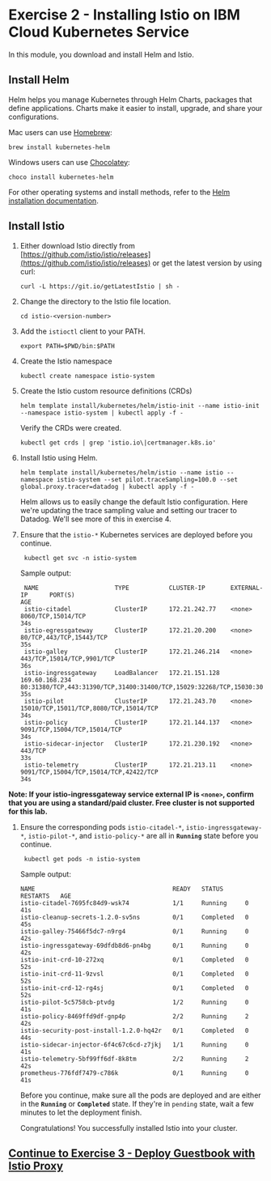 # Exercise 2 - Installing Istio on IBM Cloud Kubernetes Service

In this module, you download and install Helm and Istio.

## Install Helm

Helm helps you manage Kubernetes through Helm Charts, packages that define applications. Charts make it easier to install, upgrade, and share your configurations.

Mac users can use [Homebrew](https://brew.sh/):

```text
brew install kubernetes-helm
```

Windows users can use [Chocolatey](https://chocolatey.org/):

```text
choco install kubernetes-helm
```

For other operating systems and install methods, refer to the [Helm installation documentation](https://github.com/helm/helm#install).

## Install Istio

1. Either download Istio directly from [https://github.com/istio/istio/releases](https://github.com/istio/istio/releases) or get the latest version by using curl:

   ```text
   curl -L https://git.io/getLatestIstio | sh -
   ```

2. Change the directory to the Istio file location.

   ```text
   cd istio-<version-number>
   ```

3. Add the `istioctl` client to your PATH.

   ```text
   export PATH=$PWD/bin:$PATH
   ```

4. Create the Istio namespace

   ```text
   kubectl create namespace istio-system
   ```

5. Create the Istio custom resource definitions \(CRDs\)

   ```text
   helm template install/kubernetes/helm/istio-init --name istio-init --namespace istio-system | kubectl apply -f -
   ```

   Verify the CRDs were created.

   ```text
   kubectl get crds | grep 'istio.io\|certmanager.k8s.io'
   ```

6. Install Istio using Helm.

   ```text
   helm template install/kubernetes/helm/istio --name istio --namespace istio-system --set pilot.traceSampling=100.0 --set global.proxy.tracer=datadog | kubectl apply -f -
   ```

   Helm allows us to easily change the default Istio configuration. Here we're updating the trace sampling value and setting our tracer to Datadog. We'll see more of this in exercise 4.

7. Ensure that the `istio-*` Kubernetes services are deployed before you continue.

   ```text
    kubectl get svc -n istio-system
   ```

   Sample output:

   ```text
    NAME                     TYPE           CLUSTER-IP       EXTERNAL-IP      PORT(S)                                                                                                                                      AGE
    istio-citadel            ClusterIP      172.21.242.77    <none>           8060/TCP,15014/TCP                                                                                                                           34s
    istio-egressgateway      ClusterIP      172.21.20.200    <none>           80/TCP,443/TCP,15443/TCP                                                                                                                     35s
    istio-galley             ClusterIP      172.21.246.214   <none>           443/TCP,15014/TCP,9901/TCP                                                                                                                   36s
    istio-ingressgateway     LoadBalancer   172.21.151.128   169.60.168.234   80:31380/TCP,443:31390/TCP,31400:31400/TCP,15029:32268/TCP,15030:30743/TCP,15031:32200/TCP,15032:31341/TCP,15443:31059/TCP,15020:31039/TCP   35s
    istio-pilot              ClusterIP      172.21.243.70    <none>           15010/TCP,15011/TCP,8080/TCP,15014/TCP                                                                                                       34s
    istio-policy             ClusterIP      172.21.144.137   <none>           9091/TCP,15004/TCP,15014/TCP                                                                                                                 34s
    istio-sidecar-injector   ClusterIP      172.21.230.192   <none>           443/TCP                                                                                                                                      33s
    istio-telemetry          ClusterIP      172.21.213.11    <none>           9091/TCP,15004/TCP,15014/TCP,42422/TCP                                                                                                       34s
   ```

**Note: If your istio-ingressgateway service external IP is `<none>`, confirm that you are using a standard/paid cluster. Free cluster is not supported for this lab.**

1. Ensure the corresponding pods `istio-citadel-*`, `istio-ingressgateway-*`, `istio-pilot-*`, and `istio-policy-*` are all in **`Running`** state before you continue.

   ```text
    kubectl get pods -n istio-system
   ```

   Sample output:

   ```text
   NAME                                      READY   STATUS      RESTARTS   AGE
   istio-citadel-7695fc84d9-wsk74            1/1     Running     0          41s
   istio-cleanup-secrets-1.2.0-sv5ns         0/1     Completed   0          45s
   istio-galley-75466f5dc7-n9rg4             0/1     Running     0          42s
   istio-ingressgateway-69dfdb8d6-pn4bg      0/1     Running     0          42s
   istio-init-crd-10-272xq                   0/1     Completed   0          52s
   istio-init-crd-11-9zvsl                   0/1     Completed   0          52s
   istio-init-crd-12-rg4sj                   0/1     Completed   0          52s
   istio-pilot-5c5758cb-ptvdg                1/2     Running     0          41s
   istio-policy-8469ffd9df-gnp4p             2/2     Running     2          42s
   istio-security-post-install-1.2.0-hq42r   0/1     Completed   0          44s
   istio-sidecar-injector-6f4c67c6cd-z7jkj   1/1     Running     0          41s
   istio-telemetry-5bf99ff6df-8k8tm          2/2     Running     2          42s
   prometheus-776fdf7479-c786k               0/1     Running     0          41s
   ```

   Before you continue, make sure all the pods are deployed and are either in the **`Running`** or **`Completed`** state. If they're in `pending` state, wait a few minutes to let the deployment finish.

   Congratulations! You successfully installed Istio into your cluster.

## [Continue to Exercise 3 - Deploy Guestbook with Istio Proxy](exercise-3.md)

